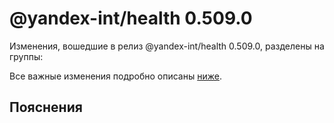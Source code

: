 # @yandex-int/health 0.509.0

<!-- ЧЕЛОВЕЧЕСКОЕ ВСТУПЛЕНИЕ -->

Изменения, вошедшие в релиз @yandex-int/health 0.509.0, разделены на группы:

Все важные изменения подробно описаны [ниже](#Пояснения).

## Пояснения

